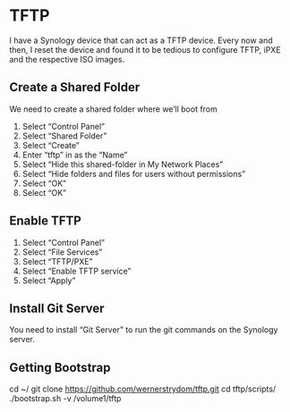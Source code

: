 # TFTP

I have a Synology device that can act as a TFTP device. Every now and then, I reset the device and found it to be tedious to configure TFTP, iPXE and the respective ISO images.

## Create a Shared Folder 

We need to create a shared folder where we’ll boot from

1. Select “Control Panel”
2. Select “Shared Folder”
3. Select “Create”
4. Enter “tftp” in as the “Name”
5. Select “Hide this shared-folder in My Network Places”
6. Select “Hide folders and files for users without permissions”
7. Select “OK”
8. Select “OK”

## Enable TFTP

1. Select “Control Panel”
2. Select “File Services”
3. Select “TFTP/PXE”
4. Select “Enable TFTP service”
5. Select “Apply”

## Install Git Server

You need to install “Git Server” to run the git commands on the Synology server.

## Getting Bootstrap

cd ~/
git clone https://github.com/wernerstrydom/tftp.git
cd tftp/scripts/
./bootstrap.sh -v /volume1/tftp 
